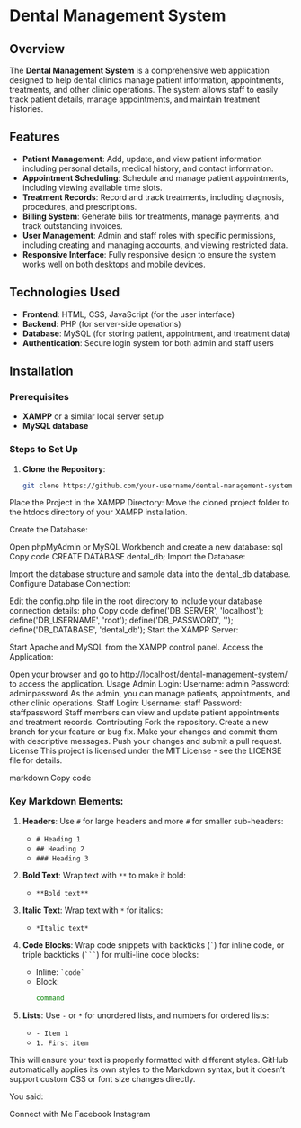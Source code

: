 # Dental Management System

## Overview

The **Dental Management System** is a comprehensive web application designed to help dental clinics manage patient information, appointments, treatments, and other clinic operations. The system allows staff to easily track patient details, manage appointments, and maintain treatment histories.

## Features

- **Patient Management**: Add, update, and view patient information including personal details, medical history, and contact information.
- **Appointment Scheduling**: Schedule and manage patient appointments, including viewing available time slots.
- **Treatment Records**: Record and track treatments, including diagnosis, procedures, and prescriptions.
- **Billing System**: Generate bills for treatments, manage payments, and track outstanding invoices.
- **User Management**: Admin and staff roles with specific permissions, including creating and managing accounts, and viewing restricted data.
- **Responsive Interface**: Fully responsive design to ensure the system works well on both desktops and mobile devices.

## Technologies Used

- **Frontend**: HTML, CSS, JavaScript (for the user interface)
- **Backend**: PHP (for server-side operations)
- **Database**: MySQL (for storing patient, appointment, and treatment data)
- **Authentication**: Secure login system for both admin and staff users

## Installation

### Prerequisites

- **XAMPP** or a similar local server setup
- **MySQL database**

### Steps to Set Up

1. **Clone the Repository**:
   ```bash
   git clone https://github.com/your-username/dental-management-system.git
Place the Project in the XAMPP Directory: Move the cloned project folder to the htdocs directory of your XAMPP installation.

Create the Database:

Open phpMyAdmin or MySQL Workbench and create a new database:
sql
Copy code
CREATE DATABASE dental_db;
Import the Database:

Import the database structure and sample data into the dental_db database.
Configure Database Connection:

Edit the config.php file in the root directory to include your database connection details:
php
Copy code
define('DB_SERVER', 'localhost');
define('DB_USERNAME', 'root');
define('DB_PASSWORD', '');
define('DB_DATABASE', 'dental_db');
Start the XAMPP Server:

Start Apache and MySQL from the XAMPP control panel.
Access the Application:

Open your browser and go to http://localhost/dental-management-system/ to access the application.
Usage
Admin Login:
Username: admin
Password: adminpassword
As the admin, you can manage patients, appointments, and other clinic operations.
Staff Login:
Username: staff
Password: staffpassword
Staff members can view and update patient appointments and treatment records.
Contributing
Fork the repository.
Create a new branch for your feature or bug fix.
Make your changes and commit them with descriptive messages.
Push your changes and submit a pull request.
License
This project is licensed under the MIT License - see the LICENSE file for details.

markdown
Copy code

### Key Markdown Elements:

1. **Headers**: Use `#` for large headers and more `#` for smaller sub-headers:
   - `# Heading 1`
   - `## Heading 2`
   - `### Heading 3`
   
2. **Bold Text**: Wrap text with `**` to make it bold:
   - `**Bold text**`
   
3. **Italic Text**: Wrap text with `*` for italics:
   - `*Italic text*`
   
4. **Code Blocks**: Wrap code snippets with backticks (`` ` ``) for inline code, or triple backticks (```` ``` ````) for multi-line code blocks:
   - Inline: `` `code` ``
   - Block: 
     ```bash
     command
     ```

5. **Lists**: Use `-` or `*` for unordered lists, and numbers for ordered lists:
   - `- Item 1`
   - `1. First item`

This will ensure your text is properly formatted with different styles. GitHub automatically applies its own styles to the Markdown syntax, but it doesn’t support custom CSS or font size changes directly.





You said:




Connect with Me
Facebook
Instagram
